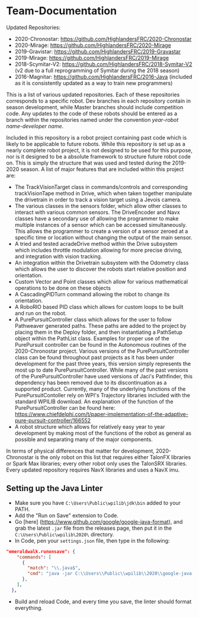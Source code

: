 Team-Documentation
==================
Updated Repositories:
- 2020-Chronostar: https://github.com/HighlandersFRC/2020-Chronostar
- 2020-Mirage: https://github.com/HighlandersFRC/2020-Mirage
- 2019-Gravistar: https://github.com/HighlandersFRC/2019-Gravastar
- 2019-Mirage: https://github.com/HighlandersFRC/2019-Mirage
- 2018-Scymitar-V2: https://github.com/HighlandersFRC/2018-Symitar-V2 (v2 due to a full reprogramming of Symitar during the 2018 season)
- 2016-Magnitar: https://github.com/HighlandersFRC/2016-Java (included as it is consistently updated as a way to train new programmers)

This is a list of various updated repositories. Each of these repositories corresponds to a specific robot. Dev branches in each repository contain in season development, while Master branches should include competition code.  Any updates to the code of these robots should be entered as a branch within the repositories named under the convention *year*-*robot name*-*developer name*.

Included in this repository is a robot project containing past code which is likely to be applicable to future robots. While this repository is set up as a nearly complete robot project, it is not designed to be used for this purpose, nor is it designed to be a absolute framework to structure future robot code on. This is simply the structure that was used and tested during the 2019-2020 season. A list of major features that are included within this project are:

 - The TrackVisionTarget class in commands/controls and corresponding trackVisionTape method in Drive, which when taken together manipulate the drivetrain in order to track a vision target using a Jevois camera. 
 - The various classes in the sensors folder, which allow other classes to interact with various common sensors. The DriveEncoder and Navx classes have a secondary use of allowing the programmer to make multiple instances of a sensor which can be accessed simultaneously. This allows the programmer to create a version of a sensor zeroed at a specific time or location without changing the output of the main sensor. 
 - A tried and tested acradeDrive method within the Drive subsystem which includes throttle modulation allowing for more precise driving, and integration with vision tracking. 
 - An integration within the Drivetrain subsystem with the Odometry class which allows the user to discover the robots start relative position and orientation. 
 - Custom Vector and Point classes which allow for various mathematical operations to be done on these objects
 - A CascadingPIDTurn command allowing the robot to change its orientation. 
 - A RoboRIO based PID class which allows for custom loops to be built and run on the robot. 
 - A PurePursuitController class which allows for the user to follow Pathweaver generated paths. These paths are added to the project by placing them in the Deploy folder, and then instantiating a PathSetup object within the PathList class. Examples for proper use of the PurePursuit controller can be found in the Autonomous routines of the 2020-Chronostar project. Various versions of the PurePursuitController class can be found throughout past projects as it has been under development for the past three years, this version simply represents the most up to date PurePursuitController. While many of the past versions of the PurePursuitController have used versions of Jaci's Pathfinder, this dependency has been removed due to its discontinuation as a supported product. Currently, many of the underlying functions of the PurePursuitContoller rely on WPI's Trajectory libraries included with the standard WPILIB download. An explanation of the function of the PurePursuitController can be found here: https://www.chiefdelphi.com/t/paper-implementation-of-the-adaptive-pure-pursuit-controller/166552
 - A robot structure which allows for relatively easy year to year development by making most of the functions of the robot as general as possible and separating many of the major components.  

In terms of physical differences that matter for development, 2020-Chronostar is the only robot on this list that requires either TalonFX libraries or Spark Max libraries; every other robot only uses the TalonSRX libraries. Every updated repository requires NavX libraries and uses a NavX imu.


## Setting up the Java Linter
- Make sure you have `C:\Users\Public\wpilib\jdk\bin` added to your PATH.
- Add the "Run on Save" extension to Code.
- Go [here] (https://www.github.com/google/google-java-format), and grab the latest `.jar` file from the releases page, then put it in the `C:\Users\Public\wpilib\2020\` directory.
- In Code, pen your `settings.json` file, then type in the following: 
```json
"emeraldwalk.runonsave": {
    "commands": [
      {
        "match": "\\.java$",
        "cmd": "java -jar C:\\Users\\Public\\wpilib\\2020\\google-java-format-1.9-all-deps.jar --aosp --replace ${file}"
      },
    ],
  },
```
- Build and reload Code, and every time you save, the linter should format everything.
